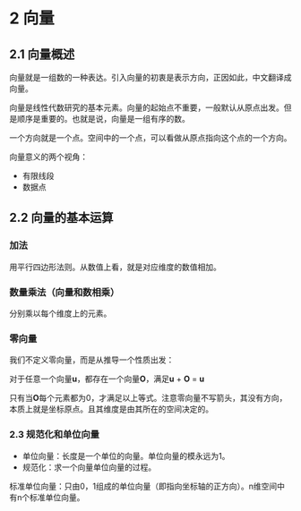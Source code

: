 # 2 向量

## 2.1 向量概述

向量就是一组数的一种表达。引入向量的初衷是表示方向，正因如此，中文翻译成向量。

向量是线性代数研究的基本元素。向量的起始点不重要，一般默认从原点出发。但是顺序是重要的。也就是说，向量是一组有序的数。

一个方向就是一个点。空间中的一个点，可以看做从原点指向这个点的一个方向。

向量意义的两个视角：

- 有限线段
- 数据点

## 2.2 向量的基本运算

### 加法

用平行四边形法则。从数值上看，就是对应维度的数值相加。

### 数量乘法（向量和数相乘）

分别乘以每个维度上的元素。

### 零向量

我们不定义零向量，而是从推导一个性质出发：

对于任意一个向量**u**，都存在一个向量**O**，满足**u** + **O** = **u**

只有当**O**每个元素都为0，才满足以上等式。注意零向量不写箭头，其没有方向，本质上就是坐标原点。且其维度是由其所在的空间决定的。

### 2.3 规范化和单位向量

- 单位向量：长度是一个单位的向量。单位向量的模永远为1。
- 规范化：求一个向量单位向量的过程。

标准单位向量：只由0，1组成的单位向量（即指向坐标轴的正方向）。n维空间中有n个标准单位向量。
